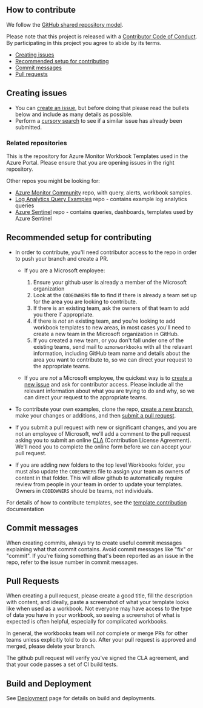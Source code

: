 ## How to contribute
We follow the [GitHub shared repository model](https://help.github.com/articles/about-collaborative-development-models).


Please note that this project is released with a [Contributor Code of Conduct][code-of-conduct]. By participating in this project you agree to abide by its terms.
- [Creating issues](#creating-issues)
- [Recommended setup for contributing](#recommended-setup-for-contributing)
- [Commit messages](#commit-messages)
- [Pull requests](#pull-requests)


## Creating issues
- You can [create an issue][new-issue], but before doing that please read the bullets below and include as many details as possible.
- Perform a [cursory search][issue-search] to see if a similar issue has already been submitted.

### Related repositories
This is the repository for Azure Monitor Workbook Templates used in the Azure Portal. Please ensure that you are opening issues in the right repository.

Other repos you might be looking for:
* [Azure Monitor Community](https://github.com/microsoft/AzureMonitorCommunity#azure-monitor-community) repo, with query, alerts, workbook samples.
* [Log Analytics Query Examples](https://github.com/MicrosoftDocs/LogAnalyticsExamples) repo - contains example log analytics queries
* [Azure Sentinel](https://github.com/azure/azure-sentinel) repo - contains queries, dashboards, templates used by Azure Sentinel

## Recommended setup for contributing
- In order to contribute, you'll need contributor access to the repo in order to push your branch and create a PR. 
    - If you are a Microsoft employee:
      1) Ensure your github user is already a member of the Microsoft organization 
      2) Look at the `CODEOWNERS` file to find if there is already a team set up for the area you are looking to contribute.  
      3) If there is an existing team, ask the owners of that team to add you there if appropriate.
      4) if there is *not* an existing team, and you're looking to add workbook templates to new areas, in most cases you'll need to create a new team in the Microsoft organization in GitHub.
      5) If you created a new team, or you don't fall under one of the existing teams, send mail to `azmonworkbooks` with all the relavant information, including GitHub team name and details about the area you want to contribute to, so we can direct your request to the appropriate teams.
  
    - If you are *not* a Microsoft employee, the quickest way is to [create a new issue][new-issue] and ask for contributor access.  Please include all the relevant information about what you are trying to do and why, so we can direct your request to the appropriate teams.

- To contribute your own examples, clone the repo, [create a new branch](#topic-branch), make your changes or additions, and then [submit a pull request](https://help.github.com/articles/about-pull-requests/). 

- If you submit a pull request with new or significant changes, and you are not an employee of Microsoft, we'll add a comment to the pull request asking you to submit an online [CLA](https://cla.microsoft.com) (Contribution License Agreement). We'll need you to complete the online form before we can accept your pull request.

- If you are adding new folders to the top level Workbooks folder, you must also update the `CODEOWNERS` file to assign your team as owners of content in that folder. This will allow github to automatically require review from people in your team in order to update your templates.  Owners in `CODEOWNERS` should be teams, not individuals.

For details of how to contribute templates, see the [template contribution](Documentation/Contributing.md) documentation

## Commit messages
When creating commits, always try to create useful commit messages explaining what that commit contains. Avoid commit messages like "fix" or "commit". If you're fixing something that's been reported as an issue in the repo, refer to the issue number in commit messages.

## Pull Requests
When creating a pull request, please create a good title, fill the description with content, and ideally, paste a screenshot of what your template looks like when used as a workbook. Not everyone may have access to the type of data you have in your workbook, so seeing a screenshot of what is expected is often helpful, especially for complicated workbooks.

In general, the workbooks team will *not* complete or merge PRs for other teams unless explicitly told to do so.
After your pull request is approved and merged, please delete your branch.

The github pull request will verify you've signed the CLA agreement, and that your code passes a set of CI build tests.

## Build and Deployment
See [Deployment](Documentation/Deployment.md) page for details on build and deployments.

[code-of-conduct]: https://opensource.microsoft.com/codeofconduct/
[new-issue]: https://github.com/microsoft/Application-Insights-Workbooks/issues/new
[issue-search]: https://github.com/microsoft/Application-Insights-Workbooks/issues
[white-house-api-guidelines]: https://github.com/WhiteHouse/api-standards/blob/master/README.md
[topic-branch]: http://www.git-scm.com/book/en/v2/Git-Branching-Branching-Workflows#Topic-Branches
